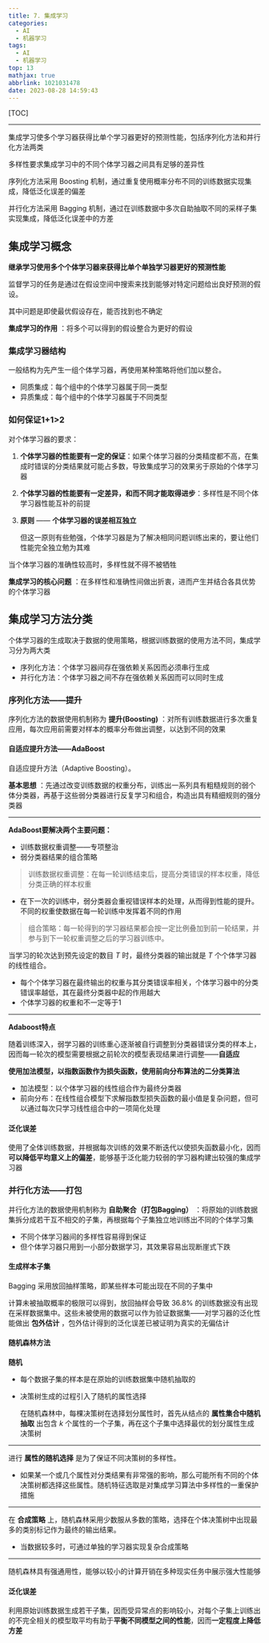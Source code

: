 ```yaml
---
title: 7. 集成学习
categories:
  - AI
  - 机器学习
tags:
  - AI
  - 机器学习
top: 13
mathjax: true
abbrlink: 1021031478
date: 2023-08-28 14:59:43
---
```


[TOC]

---

集成学习使多个学习器获得比单个学习器更好的预测性能，包括序列化方法和并行化方法两类

多样性要求集成学习中的不同个体学习器之间具有足够的差异性

序列化方法采用 Boosting 机制，通过重复使用概率分布不同的训练数据实现集成，降低泛化误差的偏差

并行化方法采用 Bagging 机制，通过在训练数据中多次自助抽取不同的采样子集实现集成，降低泛化误差中的方差

<!--more-->

## 集成学习概念

**继承学习使用多个个体学习器来获得比单个单独学习器更好的预测性能**

监督学习的任务是通过在假设空间中搜索来找到能够对特定问题给出良好预测的假设。

其中问题是即使最优假设存在，能否找到也不确定

**集成学习的作用** ：将多个可以得到的假设整合为更好的假设

### 集成学习器结构

一般结构为先产生一组个体学习器，再使用某种策略将他们加以整合。

- 同质集成：每个组中的个体学习器属于同一类型
- 异质集成：每个组中的个体学习器属于不同类型

### 如何保证1+1>2

对个体学习器的要求：

1. **个体学习器的性能要有一定的保证**：如果个体学习器的分类精度都不高，在集成时错误的分类结果就可能占多数，导致集成学习的效果劣于原始的个体学习器

2. **个体学习器的性能要有一定差异，和而不同才能取得进步**：多样性是不同个体学习器性能互补的前提

3. **原则** —— **个体学习器的误差相互独立**

   但这一原则有些勉强，个体学习器是为了解决相同问题训练出来的，要让他们性能完全独立勉为其难

当个体学习器的准确性较高时，多样性就不得不被牺牲

**集成学习的核心问题** ：在多样性和准确性间做出折衷，进而产生并结合各具优势的个体学习器

## 集成学习方法分类

个体学习器的生成取决于数据的使用策略，根据训练数据的使用方法不同，集成学习分为两大类

- 序列化方法：个体学习器间存在强依赖关系因而必须串行生成
- 并行化方法：个体学习器之间不存在强依赖关系因而可以同时生成

### 序列化方法——提升

序列化方法的数据使用机制称为 **提升(Boosting)** ：对所有训练数据进行多次重复应用，每次应用前需要对样本的概率分布做出调整，以达到不同的效果

#### 自适应提升方法——AdaBoost

自适应提升方法（Adaptive Boosting）。

**基本思想** ：先通过改变训练数据的权重分布，训练出一系列具有粗糙规则的弱个体分类器，再基于这些弱分类器进行反复学习和组合，构造出具有精细规则的强分类器

---

**AdaBoost要解决两个主要问题：**

- 训练数据权重调整——专项整治
- 弱分类器结果的组合策略

> 训练数据权重调整：在每一轮训练结束后，提高分类错误的样本权重，降低分类正确的样本权重

- 在下一次的训练中，弱分类器会重视错误样本的处理，从而得到性能的提升。不同的权重使数据在每一轮训练中发挥着不同的作用

> 组合策略：每一轮得到的学习器结果都会按一定比例叠加到前一轮结果，并参与到下一轮权重调整之后的学习器训练中。

当学习的轮次达到预先设定的数目 $T$ 时，最终分类器的输出就是 $T$ 个个体学习器的线性组合。

-  每个个体学习器在最终输出的权重与其分类错误率相关，个体学习器中的分类错误率越低，其在最终分类器中起的作用越大
- 个体学习器的权重和不一定等于1

---

**Adaboost特点**

随着训练深入，弱学习器的训练重心逐渐被自行调整到分类器错误分类的样本上，因而每一轮次的模型需要根据之前轮次的模型表现结果进行调整——**自适应**

**使用加法模型，以指数函数作为损失函数，使用前向分布算法的二分类算法**

- 加法模型：以个体学习器的线性组合作为最终分类器
- 前向分布：在线性组合模型下求解指数型损失函数的最小值是复杂问题，但可以通过每次只学习线性组合中的一项简化处理

#### 泛化误差

使用了全体训练数据，并根据每次训练的效果不断迭代以使损失函数最小化，因而**可以降低平均意义上的偏差**，能够基于泛化能力较弱的学习器构建出较强的集成学习器

### 并行化方法——打包

并行化方法的数据使用机制称为 **自助聚合（打包Bagging）** ：将原始的训练数据集拆分成若干互不相交的子集，再根据每个子集独立地训练出不同的个体学习集

- 不同个体学习器间的多样性容易得到保证
- 但个体学习器只用到一小部分数据学习，其效果容易出现断崖式下跌

#### 生成样本子集

Bagging 采用放回抽样策略，即某些样本可能出现在不同的子集中

计算未被抽取概率的极限可以得到，放回抽样会导致 $36.8\%$ 的训练数据没有出现在采样数据集中。这些未被使用的数据可以作为验证数据集——对学习器的泛化性能做出 **包外估计** ，包外估计得到的泛化误差已被证明为真实的无偏估计

#### 随机森林方法

**随机** 

- 每个数据子集的样本是在原始的训练数据集中随机抽取的

- 决策树生成的过程引入了随机的属性选择

  在随机森林中，每棵决策树在选择划分属性时，首先从结点的 **属性集合中随机抽取** 出包含 $k$ 个属性的一个子集，再在这个子集中选择最优的划分属性生成决策树

---

进行 **属性的随机选择** 是为了保证不同决策树的多样性。

- 如果某一个或几个属性对分类结果有非常强的影响，那么可能所有不同的个体决策树都选择这些属性。随机特征选取是对集成学习算法中多样性的一重保护措施

---

在 **合成策略** 上，随机森林采用少数服从多数的策略，选择在个体决策树中出现最多的类别标记作为最终的输出结果。

- 当数据较多时，可通过单独的学习器实现复杂合成策略

---

随机森林具有强通用性，能够以较小的计算开销在多种现实任务中展示强大性能够

#### 泛化误差

利用原始训练数据生成若干子集，因而受异常点的影响较小，对每个子集上训练出的不完全相关的模型取平均有助于**平衡不同模型之间的性能**，因而**一定程度上降低方差**